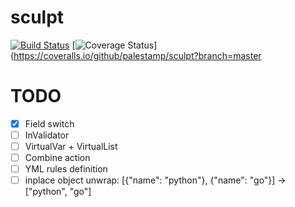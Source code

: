 # sculpt

[![Build Status](https://travis-ci.org/palestamp/sculpt.svg?branch=master)](https://travis-ci.org/palestamp/sculpt) [![Coverage Status](https://coveralls.io/repos/github/palestamp/sculpt/badge.svg?branch=master)](https://coveralls.io/github/palestamp/sculpt?branch=master


# TODO

- [X] Field switch
- [ ] InValidator
- [ ] VirtualVar + VirtualList
- [ ] Combine action
- [ ] YML rules definition
- [ ] inplace object unwrap: [{"name": "python"}, {"name": "go"}] -> ["python", "go"]